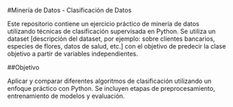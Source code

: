 #Minería de Datos - Clasificación de Datos

Este repositorio contiene un ejercicio práctico de minería de datos utilizando técnicas de clasificación supervisada en Python. Se utiliza un dataset [descripción del dataset, por ejemplo: sobre clientes bancarios, especies de flores, datos de salud, etc.] con el objetivo de predecir la clase objetivo a partir de variables independientes.

##Objetivo

Aplicar y comparar diferentes algoritmos de clasificación utilizando un enfoque práctico con Python. Se incluyen etapas de preprocesamiento, entrenamiento de modelos y evaluación.



